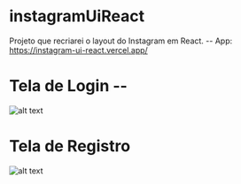 # instagramUiReact
Projeto que recriarei o layout do Instagram em React.  -- App: https://instagram-ui-react.vercel.app/

# Tela de Login --

![alt text](https://cdn.discordapp.com/attachments/771766413563002920/945816911000764526/unknown.png)

# Tela de Registro

![alt text](https://cdn.discordapp.com/attachments/771766413563002920/945816980089339934/unknown.png)
